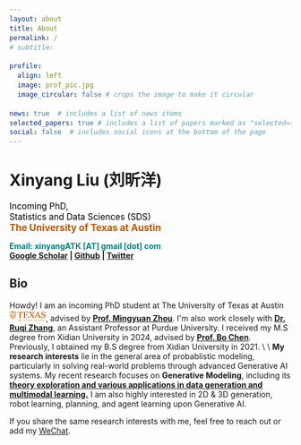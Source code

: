 ```yaml
---
layout: about
title: About
permalink: /
# subtitle: 

profile:
  align: left
  image: prof_pic.jpg
  image_circular: false # crops the image to make it circular

news: true  # includes a list of news items
selected_papers: true # includes a list of papers marked as "selected={true}"
social: false  # includes social icons at the bottom of the page
---
```

# **Xinyang Liu (刘昕洋)** 
<!-- <font color="black" size=4 face="">Incoming PhD, Statistics and Data Sciences (SDS)</font> -->
<span style="color: black; font-size: 1.1em;">Incoming PhD,</span>\
<span style="color: black; font-size: 1.1em;">Statistics and Data Sciences (SDS)</span>\
<span style="color: #BF5701; font-size: 1.2em; font-weight: bold;">The University of Texas at Austin</span>

<span style="color: Teal; font-size: 1.0em; font-weight: bold;">Email: xinyangATK [AT] gmail [dot] com</span>\
**[Google Scholar](https://scholar.google.com.hk/citations?hl=zh-CN&user=9VtswyYAAAAJ) | [Github](https://github.com/xinyangATK) | [Twitter](https://twitter.com/XinyangATK)**

## **Bio**
Howdy! I am an incoming PhD student at The University of Texas at Austin <img src="/assets/img/ut-logo.png" width="65">, advised by **[<u>Prof. Mingyuan Zhou</u>](https://mingyuanzhou.github.io)**. 
I'm also work closely with **[<u>Dr. Ruqi Zhang</u>](https://ruqizhang.github.io)**, an Assistant Professor at Purdue University. 
I received my M.S degree from Xidian University in 2024, advised by **[<u>Prof. Bo Chen</u>](https://web.xidian.edu.cn/bchen/)**. 
Previously, I obtained my B.S degree from Xidian University in 2021. 
\\
\\
**My research interests** lie in the general area of probablistic modeling, particularly in solving real-world problems through advanced Generative AI systems. 
My recent research focuses on **Generative Modeling**, including its **<u>theory exploration and various applications in data generation and multimodal learning.</u>**
I am also highly interested in 2D & 3D generation, robot learning, planning, and agent learning upon Generative AI. 

If you share the same research interests with me, feel free to reach out or add my [WeChat](./assets/img/wechat.jpg).



 